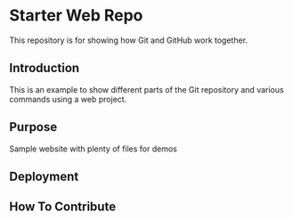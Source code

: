 # Starter Web Repo

This repository is for showing how Git and GitHub work together.

## Introduction

This is an example to show different parts of the Git repository and various commands using a web project.

## Purpose

Sample website with plenty of files for demos

## Deployment

## How To Contribute